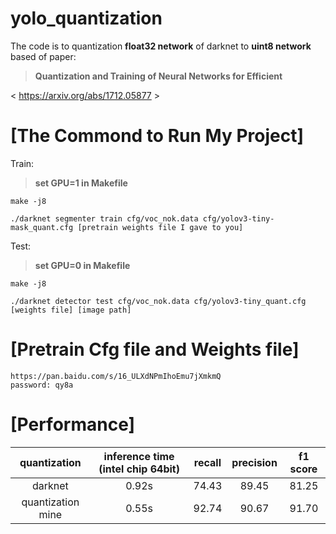 # yolo_quantization
The code is to quantization **float32 network** of darknet to **uint8 network** based of paper:

>**Quantization and Training of Neural Networks for Efficient**

< https://arxiv.org/abs/1712.05877 >

[The Commond to Run My Project]
=========
Train: 

>**set GPU=1 in Makefile**

	make -j8

	./darknet segmenter train cfg/voc_nok.data cfg/yolov3-tiny-mask_quant.cfg [pretrain weights file I gave to you]

Test:
>**set GPU=0 in Makefile**
	
	make -j8
	
	./darknet detector test cfg/voc_nok.data cfg/yolov3-tiny_quant.cfg [weights file] [image path]

[Pretrain Cfg file and Weights file]
=========
	https://pan.baidu.com/s/16_ULXdNPmIhoEmu7jXmkmQ 
	password: qy8a 
	
[Performance]
=========
 | quantization | inference time (intel chip 64bit) | recall | precision | f1 score |
 | :------: | :------: | :------: | :------: | :------: |
 | darknet | 0.92s | 74.43 | 89.45 | 81.25| 
 | quantization mine | 0.55s | 92.74 | 90.67 | 91.70 |


